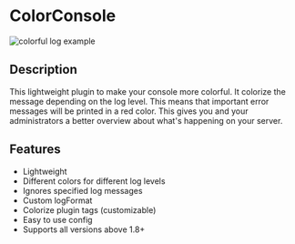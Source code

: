 # ColorConsole

![colorful log example](https://www.spigotmc.org/attachments/upload_2017-5-25_13-18-54-png.243110/)

## Description

This lightweight plugin to make your console more colorful. It colorize the message depending on the log level. This means that important error messages will be printed in a red color. This gives you and your administrators a better overview about what's happening on your server.

## Features

* Lightweight
* Different colors for different log levels
* Ignores specified log messages
* Custom logFormat
* Colorize plugin tags (customizable)
* Easy to use config
* Supports all versions above 1.8+
